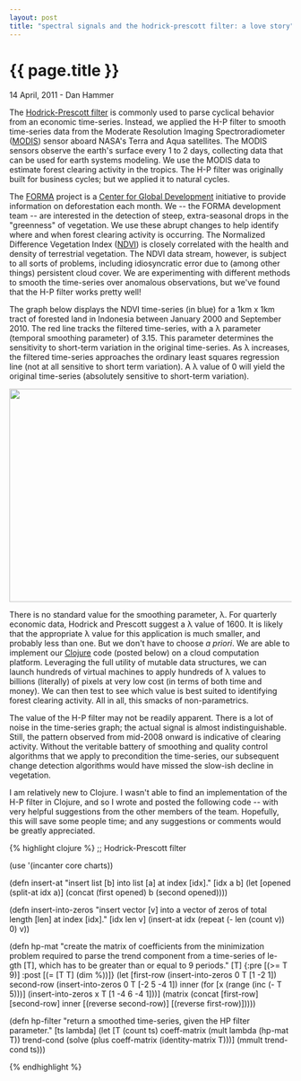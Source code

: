 ```yaml
---
layout: post
title: "spectral signals and the hodrick-prescott filter: a love story"
---
```


{{ page.title }}
================

<p class="meta">14 April, 2011 - Dan Hammer</p>

The [Hodrick-Prescott filter](http://goo.gl/ljyWA) is commonly used to parse cyclical behavior from an economic time-series.  Instead, we applied the H-P filter to smooth time-series data from the Moderate Resolution Imaging Spectroradiometer ([MODIS](http://modis.gsfc.nasa.gov/)) sensor aboard NASA's Terra and Aqua satellites.  The MODIS sensors observe the earth's surface every 1 to 2 days, collecting data that can be used for earth systems modeling.  We use the MODIS data to estimate forest clearing activity in the tropics.  The H-P filter was originally built for business cycles; but we applied it to natural cycles. 

The [FORMA](http://www.cgdev.org/forest) project is a [Center for Global Development](http://www.cgdev.org) initiative to provide information on deforestation each month.  We -- the FORMA development team -- are interested in the detection of steep, extra-seasonal drops in the "greenness" of vegetation.  We use these abrupt changes to help identify where and when forest clearing activity is occurring.  The Normalized Difference Vegetation Index ([NDVI](http://www.glcf.umd.edu/data/ndvi/)) is closely correlated with the health and density of terrestrial vegetation.  The NDVI data stream, however, is subject to all sorts of problems, including idiosyncratic error due to (among other things) persistent cloud cover.  We are experimenting with different methods to smooth the time-series over anomalous observations, but we've found that the H-P filter works pretty well!  

The graph below displays the NDVI time-series (in blue) for a 1km x 1km tract of forested land in Indonesia between January 2000 and September 2010.  The red line tracks the filtered time-series, with a &#0955; parameter (temporal smoothing parameter) of 3.15.  This parameter determines the sensitivity to short-term variation in the original time-series.  As &#0955; increases, the filtered time-series approaches the ordinary least squares regression line (not at all sensitive to short term variation).  A &#0955; value of 0 will yield the original time-series (absolutely sensitive to short-term variation). 

<img src="http://dl.dropbox.com/u/5365589/hp-ndvi.png" height="380" width="589">

There is no standard value for the smoothing parameter, &#0955;.  For quarterly economic data, Hodrick and Prescott suggest a &#0955; value of 1600.  It is likely that the appropriate &#0955; value for this application is much smaller, and probably less than one.  But we don't have to choose <i>a priori</i>.  We are able to implement our [Clojure](http://clojure.org/) code (posted below) on a cloud computation platform.  Leveraging the full utility of mutable data structures, we can launch hundreds of virtual machines to apply hundreds of &#0955; values to billions (literally) of pixels at very low cost (in terms of both time and money).  We can then test to see which value is best suited to identifying forest clearing activity.  All in all, this smacks of non-parametrics.

The value of the H-P filter may not be readily apparent.  There is a lot of noise in the time-series graph; the actual signal is almost indistinguishable.  Still, the pattern observed from mid-2008 onward is indicative of clearing activity.  Without the veritable battery of smoothing and quality control algorithms that we apply to precondition the time-series, our subsequent change detection algorithms would have missed the slow-ish decline in vegetation.  

I am relatively new to Clojure.  I wasn't able to find an implementation of the H-P filter in Clojure, and so I wrote and posted the following code -- with very helpful suggestions from the other members of the team.  Hopefully, this will save some people time; and any suggestions or comments would be greatly appreciated.

{% highlight clojure %}
;; Hodrick-Prescott filter

(use '(incanter core charts))

(defn insert-at
  "insert list [b] into list [a] at index [idx]."
  [idx a b]
  (let [opened (split-at idx a)]
    (concat (first opened) b (second opened))))

(defn insert-into-zeros
  "insert vector [v] into a vector of zeros of total length [len]
  at index [idx]."
  [idx len v]
  (insert-at idx (repeat (- len (count v)) 0) v))

(defn hp-mat
  "create the matrix of coefficients from the minimization problem
  required to parse the trend component from a time-series of le-
  gth [T], which has to be greater than or equal to 9 periods."
  [T]
  {:pre [(>= T 9)]
   :post [(= [T T] (dim %))]}
  (let [first-row  (insert-into-zeros 0 T [1 -2 1])
        second-row (insert-into-zeros 0 T [-2 5 -4 1])
        inner (for [x (range (inc (- T 5)))]
                   (insert-into-zeros x T [1 -4 6 -4 1]))]
    (matrix
     (concat [first-row]
             [second-row]
             inner
             [(reverse second-row)]
             [(reverse first-row)]))))

(defn hp-filter
  "return a smoothed time-series, given the HP filter parameter."
  [ts lambda]
  (let [T (count ts)
        coeff-matrix (mult lambda (hp-mat T))
        trend-cond (solve (plus coeff-matrix (identity-matrix T)))]
    (mmult trend-cond ts)))

{% endhighlight %}